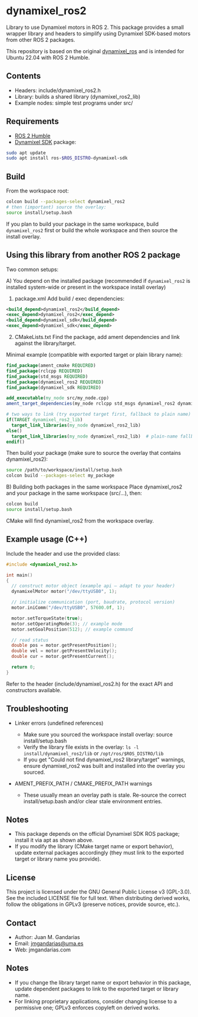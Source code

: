 # dynamixel_ros2

Library to use Dynamixel motors in ROS 2. This package provides a small wrapper library and headers to simplify using Dynamixel SDK-based motors from other ROS 2 packages.

This repository is based on the original [dynamixel_ros](https://github.com/TaISLab/dynamixel_ros) and is intended for Ubuntu 22.04 with ROS 2 Humble.

## Contents

- Headers: include/dynamixel_ros2.h
- Library: builds a shared library (dynamixel_ros2_lib)
- Example nodes: simple test programs under src/

## Requirements

- [ROS 2 Humble](https://docs.ros.org/en/humble/index.html)
- [Dynamixel SDK](https://emanual.robotis.com/docs/en/software/dynamixel/dynamixel_sdk/overview/) package:
```bash
sudo apt update
sudo apt install ros-$ROS_DISTRO-dynamixel-sdk
```

## Build

From the workspace root:
```bash
colcon build --packages-select dynamixel_ros2
# then (important) source the overlay:
source install/setup.bash
```

If you plan to build your package in the same workspace, build `dynamixel_ros2` first or build the whole workspace and then source the install overlay.

## Using this library from another ROS 2 package

Two common setups:

A) You depend on the installed package (recommended if `dynamixel_ros2` is installed system-wide or present in the workspace install overlay)

1. package.xml
Add build / exec dependencies:
```xml
<build_depend>dynamixel_ros2</build_depend>
<exec_depend>dynamixel_ros2</exec_depend>
<build_depend>dynamixel_sdk</build_depend>
<exec_depend>dynamixel_sdk</exec_depend>
```

2. CMakeLists.txt
Find the package, add ament dependencies and link against the library/target.

Minimal example (compatible with exported target or plain library name):

```cmake
find_package(ament_cmake REQUIRED)
find_package(rclcpp REQUIRED)
find_package(std_msgs REQUIRED)
find_package(dynamixel_ros2 REQUIRED)
find_package(dynamixel_sdk REQUIRED)

add_executable(my_node src/my_node.cpp)
ament_target_dependencies(my_node rclcpp std_msgs dynamixel_ros2 dynamixel_sdk)

# two ways to link (try exported target first, fallback to plain name)
if(TARGET dynamixel_ros2_lib)
  target_link_libraries(my_node dynamixel_ros2_lib)
else()
  target_link_libraries(my_node dynamixel_ros2_lib)  # plain-name fallback — works if library is in prefix/lib
endif()
```

Then build your package (make sure to source the overlay that contains dynamixel_ros2):
```bash
source /path/to/workspace/install/setup.bash
colcon build --packages-select my_package
```

B) Building both packages in the same workspace
Place dynamixel_ros2 and your package in the same workspace (src/...), then:
```bash
colcon build
source install/setup.bash
```
CMake will find dynamixel_ros2 from the workspace overlay.

## Example usage (C++)

Include the header and use the provided class:

```cpp
#include <dynamixel_ros2.h>

int main()
{
  // construct motor object (example api — adapt to your header)
  dynamixelMotor motor("/dev/ttyUSB0", 1);

  // initialize communication (port, baudrate, protocol version)
  motor.iniComm("/dev/ttyUSB0", 57600.0f, 1);

  motor.setTorqueState(true);
  motor.setOperatingMode(3); // example mode
  motor.setGoalPosition(512); // example command

  // read status
  double pos = motor.getPresentPosition();
  double vel = motor.getPresentVelocity();
  double cur = motor.getPresentCurrent();

  return 0;
}
```

Refer to the header (include/dynamixel_ros2.h) for the exact API and constructors available.

## Troubleshooting

- Linker errors (undefined references)
  - Make sure you sourced the workspace install overlay: source install/setup.bash
  - Verify the library file exists in the overlay: `ls -l install/dynamixel_ros2/lib` or `/opt/ros/$ROS_DISTRO/lib`
  - If you get "Could not find dynamixel_ros2 library/target" warnings, ensure dynamixel_ros2 was built and installed into the overlay you sourced.

- AMENT_PREFIX_PATH / CMAKE_PREFIX_PATH warnings
  - These usually mean an overlay path is stale. Re-source the correct install/setup.bash and/or clear stale environment entries.

## Notes

- This package depends on the official Dynamixel SDK ROS package; install it via apt as shown above.
- If you modify the library (CMake target name or export behavior), update external packages accordingly (they must link to the exported target or library name you provide).

## License

This project is licensed under the GNU General Public License v3 (GPL-3.0). See the included LICENSE file for full text. When distributing derived works, follow the obligations in GPLv3 (preserve notices, provide source, etc.).

## Contact
- Author: Juan M. Gandarias
- Email: jmgandarias@uma.es
- Web: jmgandarias.com

## Notes
- If you change the library target name or export behavior in this package, update dependent packages to link to the exported target or library name.
- For linking proprietary applications, consider changing license to a permissive one; GPLv3 enforces copyleft on derived works.

